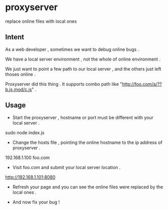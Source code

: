proxyserver
===========

replace online files with local ones

## Intent

As a web developer , sometimes we want to debug online bugs .

We have a local server environment , not the whole of online environment .

We just want to point a few path to our local server , and the others just left thoses online .

Proxyserver did this thing . It supports combo path like "http://foo.com/a/??b.js,mod/c.js" .

## Usage

* Start the proxyserver , hostname or port must be different with your local server .

sudo node index.js

* Change the hosts file , pointing the online hostname to the ip address of proxyserver .

192.168.1.100  foo.com

* Visit foo.com and submit your local server location .

http://192.168.1.101:8080

* Refresh your page and you can see the online files were replaced by the local ones .

* And now fix your bug !
